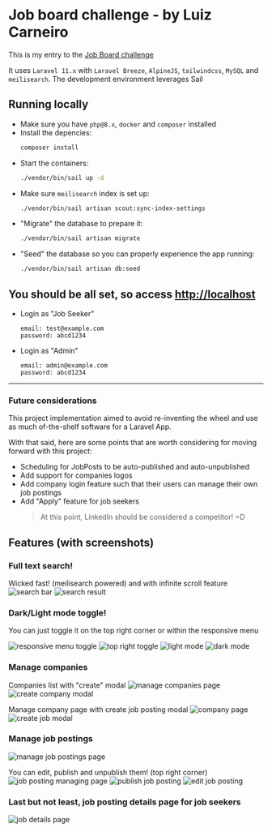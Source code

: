 # Job board challenge - by Luiz Carneiro

This is my entry to the [Job Board challenge](./instructions/README.md)

It uses `Laravel 11.x` with `Laravel Breeze`, `AlpineJS`, `tailwindcss`, `MySQL` and `meilisearch`.
The development environment leverages Sail

## Running locally

- Make sure you have `php@8.x`, `docker` and `composer` installed
- Install the depencies:
    ```sh
    composer install
    ```
- Start the containers:
    ```sh
    ./vendor/bin/sail up -d
    ```
- Make sure `meilisearch` index is set up:
    ```sh
    ./vendor/bin/sail artisan scout:sync-index-settings
    ```
- "Migrate" the database to prepare it:
    ```sh
    ./vendor/bin/sail artisan migrate
    ```
- "Seed" the database so you can properly experience the app running:
    ```sh
    ./vendor/bin/sail artisan db:seed
    ```

## You should be all set, so access [http://localhost](http://localhost)

- Login as "Job Seeker"
    ```
    email: test@example.com
    password: abcd1234
    ```
- Login as "Admin"
    ```
    email: admin@example.com
    password: abcd1234
    ```


---

### Future considerations

This project implementation aimed to avoid re-inventing the wheel and use as much of-the-shelf software for a Laravel App.

With that said, here are some points that are worth considering for moving forward with this project:

- Scheduling for JobPosts to be auto-published and auto-unpublished
- Add support for companies logos
- Add company login feature such that their users can manage their own job postings
- Add "Apply" feature for job seekers 
    > At this point, LinkedIn should be considered a competitor! =D



## Features (with screenshots)

### Full text search! 
Wicked fast! (meilisearch powered) and with infinite scroll feature
![search bar](image-14.png)
![search result](image-13.png)

### Dark/Light mode toggle!

You can just toggle it on the top right corner or within the responsive menu

![responsive menu toggle](image-7.png)
![top right toggle](image-8.png)
![light mode](image.png)
![dark mode](image-1.png)

### Manage companies

Companies list with "create" modal
![manage companies page](image-2.png)
![create company modal](image-9.png)

Manage company page with create job posting modal
![company page](image-3.png)
![create job modal](image-10.png)

### Manage job postings

![manage job postings page](image-4.png)

You can edit, publish and unpublish them! (top right corner)
![job posting managing page](image-5.png)
![publish job posting](image-12.png)
![edit job posting](image-11.png)

### Last but not least, job posting details page for job seekers

![job details page](image-6.png)

